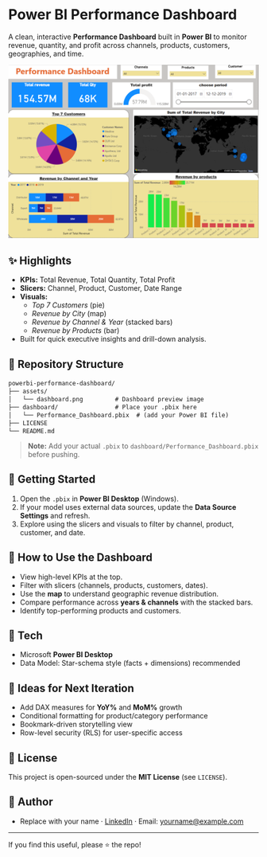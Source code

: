 # Power BI Performance Dashboard

A clean, interactive **Performance Dashboard** built in **Power BI** to monitor revenue, quantity, and profit across channels, products, customers, geographies, and time.

![Dashboard Preview](assets/dashboard.png)

## ✨ Highlights
- **KPIs:** Total Revenue, Total Quantity, Total Profit
- **Slicers:** Channel, Product, Customer, Date Range
- **Visuals:**
  - *Top 7 Customers* (pie)
  - *Revenue by City* (map)
  - *Revenue by Channel & Year* (stacked bars)
  - *Revenue by Products* (bar)
- Built for quick executive insights and drill-down analysis.

## 📁 Repository Structure
```
powerbi-performance-dashboard/
├── assets/
│   └── dashboard.png         # Dashboard preview image
├── dashboard/                # Place your .pbix here
│   └── Performance_Dashboard.pbix  # (add your Power BI file)
├── LICENSE
└── README.md
```

> **Note:** Add your actual `.pbix` to `dashboard/Performance_Dashboard.pbix` before pushing.

## 🚀 Getting Started
1. Open the `.pbix` in **Power BI Desktop** (Windows).
2. If your model uses external data sources, update the **Data Source Settings** and refresh.
3. Explore using the slicers and visuals to filter by channel, product, customer, and date.

## 🧭 How to Use the Dashboard
- View high-level KPIs at the top.
- Filter with slicers (channels, products, customers, dates).
- Use the **map** to understand geographic revenue distribution.
- Compare performance across **years & channels** with the stacked bars.
- Identify top-performing products and customers.

## 🧱 Tech
- Microsoft **Power BI Desktop**
- Data Model: Star-schema style (facts + dimensions) recommended

## 🧪 Ideas for Next Iteration
- Add DAX measures for **YoY%** and **MoM%** growth
- Conditional formatting for product/category performance
- Bookmark-driven storytelling view
- Row-level security (RLS) for user-specific access

## 📜 License
This project is open-sourced under the **MIT License** (see `LICENSE`).

## 🙌 Author
- Replace with your name · [LinkedIn](https://www.linkedin.com/) · Email: yourname@example.com

---

If you find this useful, please ⭐ the repo!
